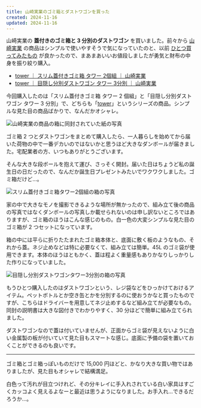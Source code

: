 ```yaml
---
title: 山崎実業のゴミ箱とダストワゴンを買った
created: 2024-11-16
updated: 2024-11-16
---
```


山崎実業の **蓋付きのゴミ箱と 3 分別のダストワゴン** を買いました。前々から [山崎実業](https://www.yamajitsu.co.jp/) の商品はシンプルで使いやすそうで気になっていたのと、以前 [ひとつ買ってみたもの](/blog/20240911/) が良かったので、まあまあいいお値段しましたが勇気と財布の中身を振り絞り購入。

- [tower ｜ スリム蓋付きゴミ箱 タワー 2個組 ｜ 山崎実業](https://www.yamajitsu.co.jp/product/item/00931/)
- [tower ｜ 目隠し分別ダストワゴン タワー 3分別 ｜ 山崎実業](https://www.yamajitsu.co.jp/product/item/00475/)

今回購入したのは「スリム蓋付きゴミ箱 タワー 2 個組」と「目隠し分別ダストワゴン タワー 3 分別」で、どちらも「[tower](https://www.yamajitsu.co.jp/series/tower/)」というシリーズの商品。シンプルな見た目の商品ばかりで、なんだかオシャレ。

![山崎実業の商品の箱に同封されていた紙の写真](578db4ff-e7fd-4e56-f79b-74d6c0efd300)

ゴミ箱 2 つとダストワゴンをまとめて購入したら、一人暮らしを始めてから届いた荷物の中で一番デカいのではないかと思うほど大きなダンボールが届きました。宅配業者の方、いつもありがとうございます。

そんな大きな段ボールを抱えて運び、さっそく開封。届いた日はちょうど私の誕生日の日だったので、なんだか誕生日プレゼントみたいでワクワクしました。ゴミ箱だけど…。

![スリム蓋付きゴミ箱タワー2個組の箱の写真](bd85f966-beb2-480c-e9e2-5b1d8b9b1200)

家の中で大きなモノを撮影できるような場所が無かったので、組み立て後の商品の写真ではなくダンボールの写真しか載せられないのは申し訳ないところではありますが、ゴミ箱のほうはこんな感じのもの。白一色の大変シンプルな見た目のゴミ箱が 2 つセットになっています。

箱の中には平らに折りたたまれたゴミ箱本体と、底面に敷く板のようなもの、それから蓋。ネジ止めなどは特に必要なくて、組み立ては簡単。45L のゴミ袋が使用できます。本体のほうはともかく、蓋は程よく重量感もありかなりしっかりした作りになっていました。

![目隠し分別ダストワゴンタワー3分別の箱の写真](d62df8ea-bbd4-4376-1ec1-9847a6316000)

もうひとつ購入したのはダストワゴンという、レジ袋などをひっかけておけるアイテム。ペットボトルとか空き缶とかを分別するのに使おうかなと買ったものですが、こちらはドライバーを用意してネジ止めするなど組み立てが必要なもの。同封の説明書は大きな図付きでわかりやすく、30 分ほどで簡単に組み立てられました。

ダストワゴンなので蓋は付いていませんが、正面からゴミ袋が見えないように白い金属製の板が付いていて見た目もスマートな感じ。底面に予備の袋を置いておくことができるのも良いです。

---

ゴミ箱とゴミ箱っぽいものだけで 15,000 円ほどと、かなり大きな買い物ではありましたが、見た目もオシャレで結構満足。

白色って汚れが目立つけれど、その分キレイに手入れされている白い家具はすごくカッコよく見えるよなーと最近は思うようになりました。お手入れ…できるだろうか…。
